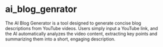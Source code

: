 # ai_blog_genrator
The AI Blog Generator is a tool designed to generate concise blog descriptions from YouTube videos. Users simply input a YouTube link, and the AI automatically analyzes the video content, extracting key points and summarizing them into a short, engaging description. 
